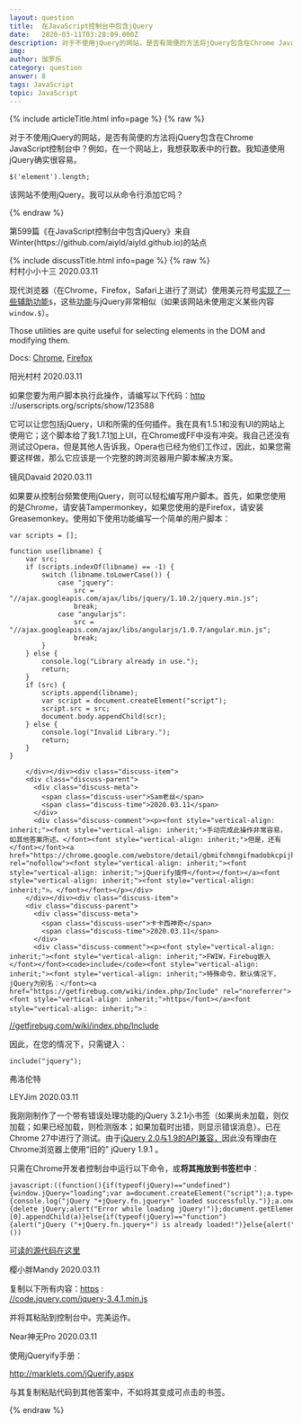 ```yaml
---
layout: question
title:  在JavaScript控制台中包含jQuery
date:   2020-03-11T03:28:09.000Z
description: 对于不使用jQuery的网站，是否有简便的方法将jQuery包含在Chrome JavaScript控制台中？例如，在一个网站上，我想获取表中的行数。我知...
img: 
author: 伽罗乐
category: question
answer: 8
tags: JavaScript
topic: JavaScript
---
```

<div class="article-root">
  <div class="article">
    {% include articleTitle.html info=page %}
    {% raw %}
    <div class="article-content"><p><font style="vertical-align: inherit;"><font style="vertical-align: inherit;">对于不使用jQuery的网站，是否有简便的方法将jQuery包含在Chrome JavaScript控制台中？</font><font style="vertical-align: inherit;">例如，在一个网站上，我想获取表中的行数。</font><font style="vertical-align: inherit;">我知道使用jQuery确实很容易。</font></font></p>

<pre><code>$('element').length;
</code></pre>

<p><font style="vertical-align: inherit;"><font style="vertical-align: inherit;">该网站不使用jQuery。</font><font style="vertical-align: inherit;">我可以从命令行添加它吗？</font></font></p></div>
    {% endraw %}
  </div>
  <p class="winter_mark">第599篇《在JavaScript控制台中包含jQuery》来自Winter(https://github.com/aiyld/aiyld.github.io)的站点</p>
  <div class="discuss-wrapper">
    {% include discussTitle.html info=page %}
    {% raw %}
    <div class="discuss-item">
        <div class="discuss-parent">
          <div class="discuss-meta">
            <span class="discuss-user">村村小小十三</span>
            <span class="discuss-time">2020.03.11</span>
          </div>
          <div class="discuss-comment"><p><font style="vertical-align: inherit;"><font style="vertical-align: inherit;">现代浏览器（在Chrome，Firefox，Safari上进行了测试）</font><font style="vertical-align: inherit;">使用美元符号</font></font><a href="https://stackoverflow.com/a/22244912/1476885"><font style="vertical-align: inherit;"><font style="vertical-align: inherit;">实现了一些辅助功能</font></font></a><font style="vertical-align: inherit;"></font><code>$</code><font style="vertical-align: inherit;"><font style="vertical-align: inherit;">，这些</font><a href="https://stackoverflow.com/a/22244912/1476885"><font style="vertical-align: inherit;">功能</font></a><font style="vertical-align: inherit;">与jQuery非常相似（如果该网站未使用定义某些内容</font></font><code>window.$</code><font style="vertical-align: inherit;"><font style="vertical-align: inherit;">）。</font></font></p>

<p>Those utilities are quite useful for selecting elements in the DOM and modifying them.</p>

<p>Docs: <a href="https://developers.google.com/web/tools/chrome-devtools/console/utilities?utm_source=dcc&amp;utm_medium=redirect&amp;utm_campaign=2016q3#selector" rel="nofollow noreferrer">Chrome</a>, <a href="https://developer.mozilla.org/en-US/docs/Tools/Web_Console/The_command_line_interpreter#Helper_commands" rel="nofollow noreferrer">Firefox</a></p></div>
        </div></div><div class="discuss-item">
        <div class="discuss-parent">
          <div class="discuss-meta">
            <span class="discuss-user">阳光村村</span>
            <span class="discuss-time">2020.03.11</span>
          </div>
          <div class="discuss-comment"><p><font style="vertical-align: inherit;"><font style="vertical-align: inherit;">如果您要为用户脚本执行此操作，请编写以下代码：</font><a href="http://userscripts.org/scripts/show/123588" rel="nofollow"><font style="vertical-align: inherit;">http</font></a><font style="vertical-align: inherit;"> ://userscripts.org/scripts/show/123588</font></font><a href="http://userscripts.org/scripts/show/123588" rel="nofollow"><font style="vertical-align: inherit;"></font></a></p>

<p><font style="vertical-align: inherit;"><font style="vertical-align: inherit;">它可以让您包括jQuery，UI和所需的任何插件。</font><font style="vertical-align: inherit;">我在具有1.5.1和没有UI的网站上使用它；</font><font style="vertical-align: inherit;">这个脚本给了我1.7.1加上UI，在Chrome或FF中没有冲突。</font><font style="vertical-align: inherit;">我自己还没有测试过Opera，但是其他人告诉我，Opera也已经为他们工作过，因此，如果您需要这样做，那么它应该是一个完整的跨浏览器用户脚本解决方案。</font></font></p></div>
        </div></div><div class="discuss-item">
        <div class="discuss-parent">
          <div class="discuss-meta">
            <span class="discuss-user">镜风Davaid</span>
            <span class="discuss-time">2020.03.11</span>
          </div>
          <div class="discuss-comment"><p><font style="vertical-align: inherit;"><font style="vertical-align: inherit;">如果要从控制台频繁使用jQuery，则可以轻松编写用户脚本。</font><font style="vertical-align: inherit;">首先，如果您使用的是Chrome，请安装Tampermonkey，如果您使用的是Firefox，请安装Greasemonkey。</font><font style="vertical-align: inherit;">使用如下使用功能编写一个简单的用户脚本：</font></font></p>

<pre><code>var scripts = [];<font></font>
<font></font>
function use(libname) {<font></font>
    var src;<font></font>
    if (scripts.indexOf(libname) == -1) {<font></font>
        switch (libname.toLowerCase()) {<font></font>
            case "jquery":<font></font>
                src = "//ajax.googleapis.com/ajax/libs/jquery/1.10.2/jquery.min.js";<font></font>
                break;<font></font>
            case "angularjs":<font></font>
                src = "//ajax.googleapis.com/ajax/libs/angularjs/1.0.7/angular.min.js";<font></font>
                break;<font></font>
        }<font></font>
    } else {<font></font>
        console.log("Library already in use.");<font></font>
        return;<font></font>
    }<font></font>
    if (src) {<font></font>
        scripts.append(libname);<font></font>
        var script = document.createElement("script");<font></font>
        script.src = src;<font></font>
        document.body.appendChild(scr);<font></font>
    } else {<font></font>
        console.log("Invalid Library.");<font></font>
        return;<font></font>
    }<font></font>
}<font></font>
</code></pre></div>
        </div></div><div class="discuss-item">
        <div class="discuss-parent">
          <div class="discuss-meta">
            <span class="discuss-user">Sam老丝</span>
            <span class="discuss-time">2020.03.11</span>
          </div>
          <div class="discuss-comment"><p><font style="vertical-align: inherit;"><font style="vertical-align: inherit;">手动完成此操作非常容易，如其他答案所述。</font><font style="vertical-align: inherit;">但是，还有</font></font><a href="https://chrome.google.com/webstore/detail/gbmifchmngifmadobkcpijhhldeeelkc" rel="nofollow"><font style="vertical-align: inherit;"><font style="vertical-align: inherit;">jQuerify插件</font></font></a><font style="vertical-align: inherit;"><font style="vertical-align: inherit;">。</font></font></p></div>
        </div></div><div class="discuss-item">
        <div class="discuss-parent">
          <div class="discuss-meta">
            <span class="discuss-user">卡卡西神奇</span>
            <span class="discuss-time">2020.03.11</span>
          </div>
          <div class="discuss-comment"><p><font style="vertical-align: inherit;"><font style="vertical-align: inherit;">FWIW，Firebug嵌入</font></font><code>include</code><font style="vertical-align: inherit;"><font style="vertical-align: inherit;">特殊命令，默认情况下，jQuery为别名：</font><a href="https://getfirebug.com/wiki/index.php/Include" rel="noreferrer"><font style="vertical-align: inherit;">https</font></a><font style="vertical-align: inherit;">：
 </font></font><a href="https://getfirebug.com/wiki/index.php/Include" rel="noreferrer"><font style="vertical-align: inherit;"><font style="vertical-align: inherit;">//getfirebug.com/wiki/index.php/Include</font></font></a></p>

<p><font style="vertical-align: inherit;"><font style="vertical-align: inherit;">因此，在您的情况下，只需键入： </font></font></p>

<pre><code>include("jquery");
</code></pre>

<p><font style="vertical-align: inherit;"><font style="vertical-align: inherit;">弗洛伦特</font></font></p></div>
        </div></div><div class="discuss-item">
        <div class="discuss-parent">
          <div class="discuss-meta">
            <span class="discuss-user">LEYJim</span>
            <span class="discuss-time">2020.03.11</span>
          </div>
          <div class="discuss-comment"><p><font style="vertical-align: inherit;"><font style="vertical-align: inherit;">我刚刚制作了一个带有错误处理功能的jQuery 3.2.1小书签（如果尚未加载，则仅加载；如果已经加载，则检测版本；如果加载时出错，则显示错误消息）。</font><font style="vertical-align: inherit;">已在Chrome 27中进行了测试。由于</font></font><a href="http://blog.jquery.com/2013/04/18/jquery-2-0-released/" rel="nofollow noreferrer"><font style="vertical-align: inherit;"><font style="vertical-align: inherit;">jQuery 2.0与1.9的API兼容，</font></font></a><font style="vertical-align: inherit;"><font style="vertical-align: inherit;">因此没有理由在Chrome浏览器上使用“旧的” jQuery 1.9.1 </font><font style="vertical-align: inherit;">。</font></font></p>

<p><font style="vertical-align: inherit;"><font style="vertical-align: inherit;">只需在Chrome开发者控制台中运行以下命令，或</font></font><strong><font style="vertical-align: inherit;"><font style="vertical-align: inherit;">将其拖放到书签栏中</font></font></strong><font style="vertical-align: inherit;"><font style="vertical-align: inherit;">：</font></font></p>

<pre><code>javascript:((function(){if(typeof(jQuery)=="undefined"){window.jQuery="loading";var&nbsp;a=document.createElement("script");a.type="text/javascript";a.src="https://ajax.googleapis.com/ajax/libs/jquery/3.2.1/jquery.min.js";a.onload=function(){console.log("jQuery&nbsp;"+jQuery.fn.jquery+"&nbsp;loaded&nbsp;successfully.")};a.onerror=function(){delete&nbsp;jQuery;alert("Error&nbsp;while&nbsp;loading&nbsp;jQuery!")};document.getElementsByTagName("head")[0].appendChild(a)}else{if(typeof(jQuery)=="function"){alert("jQuery&nbsp;("+jQuery.fn.jquery+")&nbsp;is&nbsp;already&nbsp;loaded!")}else{alert("jQuery&nbsp;is&nbsp;already&nbsp;loading...")}}})())
</code></pre>

<p><a href="https://fs.fnkr.net/UzyzudnA8l7d" rel="nofollow noreferrer"><font style="vertical-align: inherit;"><font style="vertical-align: inherit;">可读的源代码在这里</font></font></a></p></div>
        </div></div><div class="discuss-item">
        <div class="discuss-parent">
          <div class="discuss-meta">
            <span class="discuss-user">樱小胖Mandy</span>
            <span class="discuss-time">2020.03.11</span>
          </div>
          <div class="discuss-comment"><p><font style="vertical-align: inherit;"><font style="vertical-align: inherit;">复制以下所有内容：</font><a href="https://code.jquery.com/jquery-3.4.1.min.js" rel="noreferrer"><font style="vertical-align: inherit;">https</font></a><font style="vertical-align: inherit;"> : </font></font><br>
<a href="https://code.jquery.com/jquery-3.4.1.min.js" rel="noreferrer"><font style="vertical-align: inherit;"><font style="vertical-align: inherit;">//code.jquery.com/jquery-3.4.1.min.js</font></font></a> </p>

<p><font style="vertical-align: inherit;"><font style="vertical-align: inherit;">并将其粘贴到控制台中。</font><font style="vertical-align: inherit;">完美运作。</font></font></p></div>
        </div></div><div class="discuss-item">
        <div class="discuss-parent">
          <div class="discuss-meta">
            <span class="discuss-user">Near神无Pro</span>
            <span class="discuss-time">2020.03.11</span>
          </div>
          <div class="discuss-comment"><p><font style="vertical-align: inherit;"><font style="vertical-align: inherit;">使用jQueryify手册：</font></font></p>

<p><a href="http://marklets.com/jQuerify.aspx" rel="noreferrer"><font style="vertical-align: inherit;"><font style="vertical-align: inherit;">http://marklets.com/jQuerify.aspx</font></font></a></p>

<p><font style="vertical-align: inherit;"><font style="vertical-align: inherit;">与其复制粘贴代码到其他答案中，不如将其变成可点击的书签。</font></font></p></div>
        </div></div>
    {% endraw %}
  </div>
<div>
